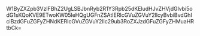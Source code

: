 W1ByZXZpb3VzIFBhZ2UgLSBJbnRyb2R1Y3Rpb25dKEludHJvZHVjdGlvbi5odG1sKQoKVE9ETwoKW05leHQgUGFnZSAtIERlcGVuZGVuY2llcyBvbiBvdGhlciBzdGFuZGFyZHNdKERlcGVuZGVuY2llc29ub3RoZXJzdGFuZGFyZHMuaHRtbCk=